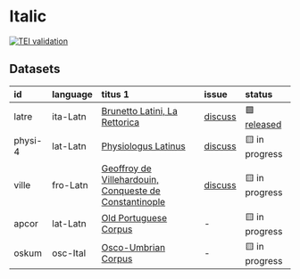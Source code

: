 # Italic
[![TEI validation](https://github.com/TITUS-2-0/italic/actions/workflows/validate_data.yaml/badge.svg?branch=main)](https://github.com/TITUS-2-0/italic/actions/workflows/validate_data.yaml)
## Datasets
| id      | language   | titus 1                                                                                                                        | issue                                                    | status                                                       |
|:--------|:-----------|:-------------------------------------------------------------------------------------------------------------------------------|:---------------------------------------------------------|:-------------------------------------------------------------|
| latre   | ita-Latn   | [Brunetto Latini, La Rettorica](http://titus.uni-frankfurt.de/texte/etcs/ital/aital/latrett/latre.htm)                         | [discuss](https://github.com/TITUS-2-0/italic/issues/3)  | 🟩 [released](https://titus2.uni-frankfurt.de/dataset/latre) |
| physi-4 | lat-Latn   | [Physiologus Latinus](http://titus.uni-frankfurt.de/texte/etcs/ital/lat/physioll/physi.htm)                                    | [discuss](https://github.com/TITUS-2-0/italic/issues/16) | 🟨 in progress                                               |
| ville   | fro-Latn   | [Geoffroy de Villehardouin, Conqueste de Constantinople](http://titus.uni-frankfurt.de/texte/etcs/ital/afr/villehar/ville.htm) | [discuss](https://github.com/TITUS-2-0/italic/issues/15) | 🟨 in progress                                               |
| apcor   | lat-Latn   | [Old Portuguese Corpus](http://titus.uni-frankfurt.de/texte/etcs/ital/aport/apcorp/apcor.htm)                                  | -                                                        | 🟨 in progress                                               |
| oskum   | osc-Ital   | [Osco-Umbrian Corpus](http://titus.uni-frankfurt.de/texte/etcs/ital/oskumb/oskum.htm)                                          | -                                                        | 🟨 in progress                                               |